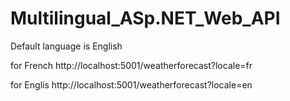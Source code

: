 # Multilingual_ASp.NET_Web_API
Default language is English

for French http://localhost:5001/weatherforecast?locale=fr

for Englis http://localhost:5001/weatherforecast?locale=en
